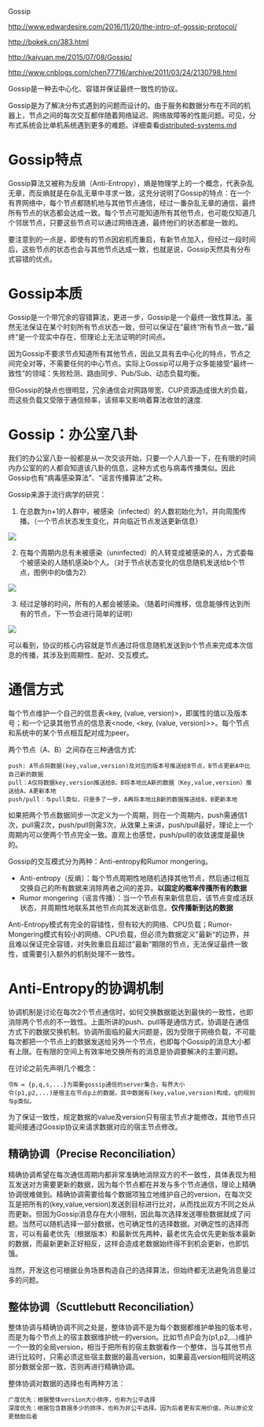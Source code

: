 Gossip

http://www.edwardesire.com/2016/11/20/the-intro-of-gossip-protocol/

http://bokek.cn/383.html

http://kaiyuan.me/2015/07/08/Gossip/

http://www.cnblogs.com/chen77716/archive/2011/03/24/2130798.html

Gossip是一种去中心化、容错并保证最终一致性的协议。

Gossip是为了解决分布式遇到的问题而设计的。由于服务和数据分布在不同的机器上，节点之间的每次交互都伴随着网络延迟、网络故障等的性能问题。可见，分布式系统会比单机系统遇到更多的难题。详细查看[distributed-systems.md](distributed-systems.md)

# Gossip特点
Gossip算法又被称为反熵（Anti-Entropy），熵是物理学上的一个概念，代表杂乱无章，而反熵就是在杂乱无章中寻求一致，这充分说明了Gossip的特点：在一个有界网络中，每个节点都随机地与其他节点通信，经过一番杂乱无章的通信，最终所有节点的状态都会达成一致。每个节点可能知道所有其他节点，也可能仅知道几个邻居节点，只要这些节点可以通过网络连通，最终他们的状态都是一致的。

要注意到的一点是，即使有的节点因宕机而重启，有新节点加入，但经过一段时间后，这些节点的状态也会与其他节点达成一致，也就是说，Gossip天然具有分布式容错的优点。

# Gossip本质

Gossip是一个带冗余的容错算法，更进一步，Gossip是一个最终一致性算法。虽然无法保证在某个时刻所有节点状态一致，但可以保证在”最终“所有节点一致，”最终“是一个现实中存在，但理论上无法证明的时间点。

因为Gossip不要求节点知道所有其他节点，因此又具有去中心化的特点，节点之间完全对等，不需要任何的中心节点。实际上Gossip可以用于众多能接受“最终一致性”的领域：失败检测、路由同步、Pub/Sub、动态负载均衡。

但Gossip的缺点也很明显，冗余通信会对网路带宽、CUP资源造成很大的负载，而这些负载又受限于通信频率，该频率又影响着算法收敛的速度.

# Gossip：办公室八卦

我们的办公室八卦一般都是从一次交谈开始，只要一个人八卦一下，在有限的时间内办公室的的人都会知道该八卦的信息，这种方式也与病毒传播类似。因此 Gossip也有“病毒感染算法”、“谣言传播算法”之称。

Gossip来源于流行病学的研究：

1. 在总数为n+1的人群中，被感染（infected）的人数初始化为1，并向周围传播。（一个节点状态发生变化，并向临近节点发送更新信息）

![](http://edwardsblog.qiniudn.com/image/3/6e/e653859f4fb54fc7cd1a6b162796f.png)

2. 在每个周期内总有未被感染（uninfected）的人转变成被感染的人，方式委每个被感染的人随机感染b个人。（对于节点状态变化的信息随机发送给b个节点，图例中的b值为2）

![](http://edwardsblog.qiniudn.com/image/c/99/99a6493cfc3ddc16cd0513a0e8644.png)

3. 经过足够的时间，所有的人都会被感染。（随着时间推移，信息能够传达到所有的节点，下一节会进行简单的证明）

![](http://edwardsblog.qiniudn.com/image/3/2c/c1eef455efcf66918174fbdb6dbff.png)

可以看到，协议的核心内容就是节点通过将信息随机发送到b个节点来完成本次信息的传播，其涉及到周期性、配对、交互模式。

# 通信方式
每个节点维护一个自己的信息表<key, (value, version)>，即属性的值以及版本号；和一个记录其他节点的信息表<node, <key, (value, version)>>。每个节点和系统中的某个节点相互配对成为peer。

两个节点（A、B）之间存在三种通信方式:

    push: A节点将数据(key,value,version)及对应的版本号推送给B节点，B节点更新A中比自己新的数据
    pull：A仅将数据key,version推送给B，B将本地比A新的数据（Key,value,version）推送给A，A更新本地
    push/pull：与pull类似，只是多了一步，A再将本地比B新的数据推送给B，B更新本地

如果把两个节点数据同步一次定义为一个周期，则在一个周期内，push需通信1次，pull需2次，push/pull则需3次，从效果上来讲，push/pull最好，理论上一个周期内可以使两个节点完全一致。直观上也感觉，push/pull的收敛速度是最快的。

Gossip的交互模式分为两种：Anti-entropy和Rumor mongering。

- Anti-entropy（反熵）：每个节点周期性地随机选择其他节点，然后通过相互交换自己的所有数据来消除两者之间的差异。**以固定的概率传播所有的数据**
- Rumor mongering（谣言传播）：当一个节点有来新信息后，该节点变成活跃状态，并周期性地联系其他节点向其发送新信息。**仅传播新到达的数据**

Anti-Entropy模式有完全的容错性，但有较大的网络、CPU负载；Rumor-Mongering模式有较小的网络、CPU负载，但必须为数据定义”最新“的边界，并且难以保证完全容错，对失败重启且超过”最新“期限的节点，无法保证最终一致性，或需要引入额外的机制处理不一致性。

# Anti-Entropy的协调机制

协调机制是讨论在每次2个节点通信时，如何交换数据能达到最快的一致性，也即消除两个节点的不一致性。上面所讲的push、pull等是通信方式，协调是在通信方式下的数据交换机制。协调所面临的最大问题是，因为受限于网络负载，不可能每次都把一个节点上的数据发送给另外一个节点，也即每个Gossip的消息大小都有上限。在有限的空间上有效率地交换所有的消息是协调要解决的主要问题。

在讨论之前先声明几个概念：

    令N = {p,q,s,...}为需要gossip通信的server集合，有界大小
    令(p1,p2,...)是宿主在节点p上的数据，其中数据有(key,value,version)构成，q的规则与p类似。

为了保证一致性，规定数据的value及version只有宿主节点才能修改，其他节点只能间接通过Gossip协议来请求数据对应的宿主节点修改。
## 精确协调（Precise Reconciliation）

精确协调希望在每次通信周期内都非常准确地消除双方的不一致性，具体表现为相互发送对方需要更新的数据，因为每个节点都在并发与多个节点通信，理论上精确协调很难做到。精确协调需要给每个数据项独立地维护自己的version，在每次交互是把所有的(key,value,version)发送到目标进行比对，从而找出双方不同之处从而更新。但因为Gossip消息存在大小限制，因此每次选择发送哪些数据就成了问题。当然可以随机选择一部分数据，也可确定性的选择数据。对确定性的选择而言，可以有最老优先（根据版本）和最新优先两种，最老优先会优先更新版本最新的数据，而最新更新正好相反，这样会造成老数据始终得不到机会更新，也即饥饿。

当然，开发这也可根据业务场景构造自己的选择算法，但始终都无法避免消息量过多的问题。
## 整体协调（Scuttlebutt Reconciliation）

整体协调与精确协调不同之处是，整体协调不是为每个数据都维护单独的版本号，而是为每个节点上的宿主数据维护统一的version。比如节点P会为(p1,p2,...)维护一个一致的全局version，相当于把所有的宿主数据看作一个整体，当与其他节点进行比较时，只需必须这些宿主数据的最高version，如果最高version相同说明这部分数据全部一致，否则再进行精确协调。

整体协调对数据的选择也有两种方法：

    广度优先：根据整体version大小排序，也称为公平选择
    深度优先：根据包含数据多少的排序，也称为非公平选择。因为后者更有实用价值，所以原论文更鼓励后者


